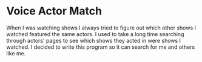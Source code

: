 # Voice Actor Match
When I was watching shows I always tried to figure out which other shows I watched featured the same actors. I used to take a long time searching through actors' pages to see which shows they acted in were shows I watched. I decided to write this program so it can search for me and others like me.
